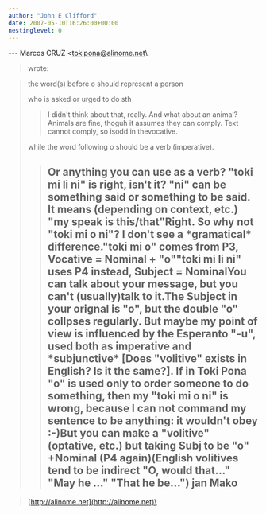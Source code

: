 ```yaml
---
author: "John E Clifford"
date: 2007-05-10T16:26:00+00:00
nestinglevel: 0
---
```

\---
 Marcos CRUZ <[tokipona@alinome.net](mailto://tokipona@alinome.net)\
> wrote:

> 
> the word(s) before o should represent a person
> 
> who is asked or urged to do sth
>> I didn't think about that, really. And what about an animal?Animals are fine, thoguh it assumes they can comply. Text cannot comply, so isodd in thevocative.
> 
> while the word following o should be a verb (imperative).
>> Or anything you can use as a verb?
>> "toki mi li ni" is right, isn't it? "ni" can be something said or
> something to be said. It means (depending on context, etc.) "my speak
> is this/that"Right.
> So why not "toki mi o ni"?
>> I don't see a \*gramatical\* difference."toki mi o" comes from P3, Vocative = Nominal + "o""toki mi li ni" uses P4 instead, Subject = NominalYou can talk about your message, but you can't (usually)talk to it.The Subject in your orignal is "o", but the double "o" collpses regularly.
> But maybe my point of view is influenced by the Esperanto "-u", used
> both as imperative and \*subjunctive\* \[Does "volitive" exists in
> English? Is it the same?\].
>> If in Toki Pona "o" is used only to order someone to do something,
> then my "toki mi o ni" is wrong, because I can not command my
> sentence to be anything: it wouldn't obey :-)But you can make a "volitive" (optative, etc.) but taking Subj to be "o" +Nominal (P4 again)(English volitives tend to be indirect "O, would that..." "May he ..." "That he be...")
> jan Mako
>> --

> [http://alinome.net](http://alinome.net)\
>>>